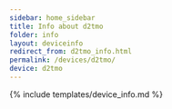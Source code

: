 ```yaml
---
sidebar: home_sidebar
title: Info about d2tmo
folder: info
layout: deviceinfo
redirect_from: d2tmo_info.html
permalink: /devices/d2tmo/
device: d2tmo
---
```

{% include templates/device_info.md %}
